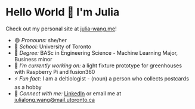 # Hello World 👋 I'm Julia

Check out my personal site at [julia-wang.me](https://www.julia-wang.me)!

<!--
- 🌱 I’m currently learning ...
- 👯 I’m looking to collaborate on ...
- 🤔 I’m looking for help with ...
- 💬 Ask me about ...
-->

- 😄 *Pronouns:* she/her
- :school: *School:* University of Toronto
- 🌱 *Degree:* BASc in Engineering Science - Machine Learning Major, Business minor
- 🔭 *I’m currently working on:* a light fixture prototype for greenhouses with Raspberry Pi and fusion360
- ⚡ *Fun fact:* I am a deltiologist - (noun) a person who collects postcards as a hobby
- 💬 *Connect with me:* [LinkedIn](https://www.linkedin.com/in/julia-long-wang/) or email me at [julialong.wang@mail.utoronto.ca](julialong.wang@mail.utoronto.ca) 
